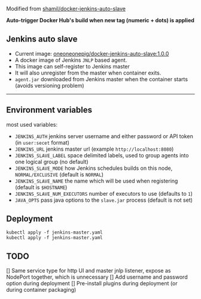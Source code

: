 
Modified from [shamil/docker-jenkins-auto-slave](https://github.com/shamil/docker-jenkins-auto-slave)

**Auto-trigger Docker Hub's build when new tag (numeric + dots) is applied**

## Jenkins auto slave

* Current image: [oneoneonepig/docker-jenkins-auto-slave:1.0.0](https://hub.docker.com/r/oneoneonepig/docker-jenkins-auto-slave)
* A docker image of Jenkins `JNLP` based agent.
* This image can self-register to Jenkins master
* It will also unregister from the master when container exits.
* `agent.jar` downloaded from Jenkins master when the container starts (avoids versioning problem)

***

## Environment variables

most used variables:
- `JENKINS_AUTH` jenkins server username and either password or API token (in `user:secet` format)
- `JENKINS_URL` jenkins master url (example `http://localhost:8080`)
- `JENKINS_SLAVE_LABEL` space delimited labels, used to group agents into one logical group (no default)
- `JENKINS_SLAVE_MODE` how Jenkins schedules builds on this node, `NORMAL/EXCLUSIVE` (default is `NORMAL`)
- `JENKINS_SLAVE_NAME` the name which will be used when registering (default is `$HOSTNAME`)
- `JENKINS_SLAVE_NUM_EXECUTORS` number of executors to use (defaults to `1`)
- `JAVA_OPTS` pass java options to the `slave.jar` process (default is not set)

## Deployment

```
kubectl apply -f jenkins-master.yaml
kubectl apply -f jenkins-master.yaml
```

## TODO
[] Same service type for http UI and master jnlp listener, expose as NodePort together, which is unnecessary
[] Add username and password option during deployment
[] Pre-install plugins during deployment (or during container packaging)
